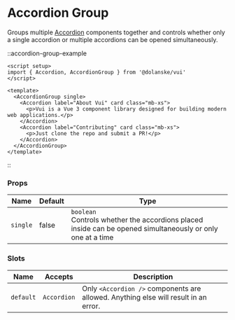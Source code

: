 # Accordion Group

Groups multiple [Accordion](/docs/components/accordion) components together and controls whether only a single accordion or multiple accordions can be opened simultaneously.

::accordion-group-example

```vue
<script setup>
import { Accordion, AccordionGroup } from '@dolanske/vui'
</script>

<template>
  <AccordionGroup single>
    <Accordion label="About Vui" card class="mb-xs">
      <p>Vui is a Vue 3 component library designed for building modern web applications.</p>
    </Accordion>
    <Accordion label="Contributing" card class="mb-xs">
      <p>Just clone the repo and submit a PR!</p>
    </Accordion>
  </AccordionGroup>
</template>
```

::

### Props

| Name     | Default | Type                                                                                                            |
| -------- | ------- | --------------------------------------------------------------------------------------------------------------- |
| `single` | false   | `boolean` <br> Controls whether the accordions placed inside can be opened simultaneously or only one at a time |

### Slots

| Name      | Accepts     | Description                                                                         |
| --------- | ----------- | ----------------------------------------------------------------------------------- |
| `default` | `Accordion` | Only `<Accordion />` components are allowed. Anything else will result in an error. |
